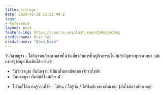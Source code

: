 ```yaml
---
title: วันวิสาขบูชา
date: 2019-05-18 13:21:44 Z
tags:
- Reference
layout: post
feature-img: https://source.unsplash.com/djAkgp9cYmg
credit-name: Hisu lee
credit-user: "@lee_hisu"
---
```


วันวิสาขบูชา - ได้ยินจากเสียงตามสายในวัดเกี่ยวกับการฟื้นฟูกิจกรรมในวันสำคัญทางพุทธศาสนา กลับมาหาดูข้อมูลเพิ่มเติมได้ความว่า:
- วันวิสาขบูชา สันนิษฐานว่ามีมาตั้งแต่สมัยอาณาจักรสุโขทัย
- วันมาฆบูชา เริ่มมีพิธีในสมัยร.4

 <i class="fa fa-child" style="color:plum"></i>

 - ไปวัดก็ได้ความรู้จากที่วัด - ได้ยิน / ได้รู้จัก / ได้ฟังเสียงของมัคนายก (มักใช้ผิดว่ามัคทายก)
